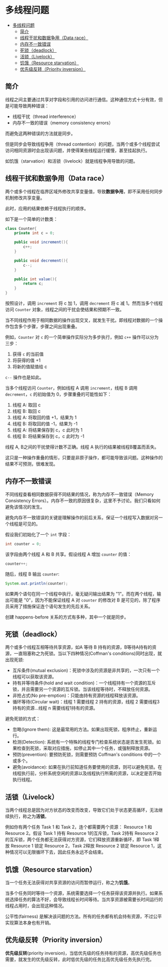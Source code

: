 # 多线程问题

- [多线程问题](#多线程问题)
  - [简介](#简介)
  - [线程干扰和数据争用（Data race）](#线程干扰和数据争用data-race)
  - [内存不一致错误](#内存不一致错误)
  - [死锁（deadlock）](#死锁deadlock)
  - [活锁（Livelock）](#活锁livelock)
  - [饥饿（Resource starvation）](#饥饿resource-starvation)
  - [优先级反转（Priority inversion）](#优先级反转priority-inversion)

## 简介

线程之间主要通过共享对字段和引用的访问进行通信。这种通信方式十分有效，但是可能导致两种错误：

- 线程干扰（thread interference）
- 内存不一致的错误（memory consistency errors）

而避免这两种错误的方法就是同步。

但是同步会导致线程争用（thread contention）的问题，当两个或多个线程尝试访问相同资源时会出现该问题，并使得某些线程运行缓慢，甚至挂起执行。

如饥饿（starvation）和活锁（livelock）就是线程争用导致的问题。

## 线程干扰和数据争用（Data race）

两个或多个线程在临界区域外修改共享变量值，导致**数据争用**，即不采用任何同步机制修改共享变量。

此时，应用的结果依赖于线程执行的顺序。

如下是一个简单的计数类：

```java
class Counter{
    private int c = 0;

    public void increment(){
        c++;
    }

    public void decrement(){
        c--;
    }

    public int value(){
        return c;
    }
}
```

按照设计，调用 `increment` 将 c 加 1，调用 `decrement` 将 c 减 1。然而当多个线程访问 `Counter` 对象，线程之间的干扰会使结果和预期不一致。

当不同线程作用于相同数据的操作出现交叉，就发生干扰。即线程对数据的一个操作包含多个步骤，步骤之间出现重叠。

例如，`Counter` 对 `c` 的一个简单操作实际分为多步执行，例如 `c++` 操作可以分为三步：

1. 获得 `c` 的当前值
2. 将获得的值 +1
3. 将新的值赋值给 c

`c--` 操作也是如此。

当多个线程访问 `Counter`，例如线程 A 调用 `increment`，线程 B 调用 `decrement`，`c` 的初始值为 0，步骤重叠的可能性如下：

1) 线程 A: 取回 c
2) 线程 B: 取回 c
3) 线程 A: 将取回的值 +1，结果为 1
4) 线程 B: 将取回的值 -1，结果为 -1
5) 线程 A: 将结果保存到 c，c 此时为 1
6) 线程 B: 将结果保存到 c，c 此时为 -1

线程 A, B之间的干扰使得计数不正确。线程 A 执行的结果被线程B覆盖而丢失。

这只是一种操作重叠的情形，只要是非原子操作，都可能导致该问题。这种操作的结果不可预测，很难发现。

## 内存不一致错误

不同线程查看相同数据获得不同结果的情况，称为内存不一致错误（Memory Consistency Errors）。内存不一致的原因很复杂，这里不予讨论。我们只看如何避免该情况的发生。

避免内存不一致错误的关键是理解操作的前后关系，保证一个线程写入数据对另一个线程是可见的。

假设我们初始化了一个 `int` 字段：

```java
int counter = 0;
```

该字段由两个线程 A 和 B 共享。假设线程 A 增加 `counter` 的值：

```java
counter++;
```

随后，线程 B 输出 `counter`:

```java
System.out.println(counter);
```

如果两个语句在同一个线程中执行，毫无疑问输出结果为 "1"。而在两个线程，输出可能是 "0"，因为不能保证线程 A 对 `counter` 的修改对 B 是可见的，除了程序员采用了措施保证连个语句发生的先后关系。

创建 happens-before 关系的方式有多种，其中一个就是同步。

## 死锁（deadlock）

两个或多个线程互相等待共享资源，如A 等待 B 持有的资源，B等待A持有的资源，一直阻塞称之为死锁。当以下四种情况(Coffman's conditions)同时出现，就出现死锁:

- 互斥条件(mutual exclusion)：死锁中涉及的资源是非共享的，一次只有一个线程可以获取该资源。
- 持有并等待条件(hold and wait condition)：一个线程持有一个资源的互斥锁，并且需要另一个资源的互斥锁。当该线程等待时，不释放任何资源。
- 非抢占式(No pre-emption)：只能由持有资源的线程释放该资源。
- 循环等待(Circular wait)：线程 1 需要线程 2 持有的资源，线程 2 需要线程3持有的资源…线程 n 需要线程1持有的资源。

避免死锁的方式：

- 忽略(Ignore them): 这是最常用的方法。如果出现死锁，程序终止，重新运行。
- 检测(Detection): 系统有一个特殊的线程专门检查系统状态是否发生死锁。如果检查到死锁，采取对应措施，如停止其中一个任务，或强制释放资源。
- 预防(prevention): 要预防死锁，则需要预防 Coffman's conditions 中的一个或多个。
- 避免(avoidance): 如果在执行前知道任务要使用的资源，则可以避免死锁。在线程执行前，分析系统空闲的资源以及线程执行所需的资源，以决定是否开始执行线程。

## 活锁（Livelock）

当两个线程总是因为对方状态的改变而改变，导致它们处于状态更高循环，无法继续执行，称之为**活锁**。

例如你有两个任务 Task 1 和 Task 2，连个都需要两个资源： Resource 1 和 Resource 2。假设 Task 1 持有 Resource 1的互斥锁，Task 2持有 Resource 2 的互斥锁，两个任务都无法获得对方资源，它们释放资源重新循环，即 Task 1释放 Resource 1 锁定 Resource 2，Task 2释放 Resource 2 锁定 Resource 1，这种情况可以无限循环下去，因此任务永远不会结束。

## 饥饿（Resource starvation）

当一个任务无法获得对共享资源的访问而暂停运行，称之为**饥饿**。

当多个任务同时等待一个资源，系统需要选择一个任务获得该资源并执行。如果系统选择任务的算法不好，会导致线程长时间等待。当共享资源被需要长时间运行的线程占用时，会出现这种情况。

公平性(fairness) 是解决该问题的方法。所有的任务都有机会持有资源，不过公平实现算法本身也有开销。

## 优先级反转（Priority inversion）

**优先级反转**(priority inversion)，当低优先级的任务持有的资源，高优先级任务也需要，就发生的优先级反转，此时低优先级的任务比高优先级任务先执行完。
